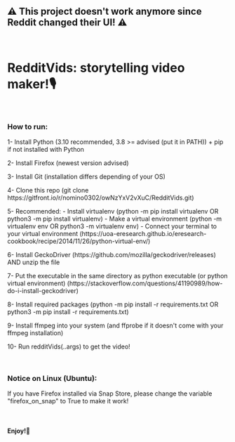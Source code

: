 <h2>⚠️ This project doesn't work anymore since Reddit changed their UI! ⚠️</h2>
<br>
<h1>RedditVids: storytelling video maker!🎙️</h1>
<br>
<h3>How to run:</h3>
<p>    1- Install Python (3.10 recommended, 3.8 >= advised (put it in PATH)) + pip if not installed with Python</p>
<p>    2- Install Firefox (newest version advised)</p>
<p>    3- Install Git (installation differs depending of your OS)
<p>    4- Clone this repo (git clone https://gitfront.io/r/nomino0302/owNzYxV2vXuC/RedditVids.git)</p>
<p>    5- Recommended:
             - Install virtualenv (python -m pip install virtualenv OR python3 -m pip install virtualenv)
             - Make a virtual environment (python -m virtualenv env OR python3 -m virtualenv env)
             - Connect your terminal to your virtual environment (https://uoa-eresearch.github.io/eresearch-cookbook/recipe/2014/11/26/python-virtual-env/)</p>
<p>    6- Install GeckoDriver (https://github.com/mozilla/geckodriver/releases) AND unzip the file</p>
<p>    7- Put the executable in the same directory as python executable (or python virtual environment) (https://stackoverflow.com/questions/41190989/how-do-i-install-geckodriver)</p>
<p>    8- Install required packages (python -m pip install -r requirements.txt OR python3 -m pip install -r requirements.txt)</p>
<p>    9- Install ffmpeg into your system (and ffprobe if it doesn't come with your ffmpeg installation)
<p>    10- Run redditVids(..args) to get the video!</p>
<br>
<h3>Notice on Linux (Ubuntu):</h3>
<p>If you have Firefox installed via Snap Store, please change the variable "firefox_on_snap" to True to make it work!</p>
<br>
<h4>Enjoy!📱<h4>